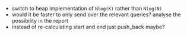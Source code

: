 - switch to heap implementation of `Nlog(K)` rather than `Nlog(N)`
- would it be faster to only send over the relevant queries? analyse the possibility in the report
- instead of re-calculating start and end just push_back maybe? 